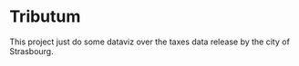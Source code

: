 Tributum
========

This project just do some dataviz over the taxes data release by the city of Strasbourg.
